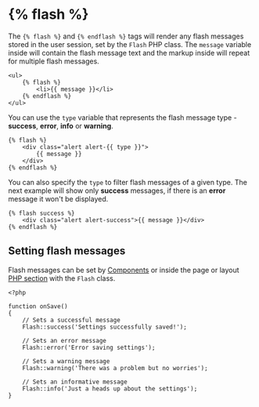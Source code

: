 # {% flash %}

The `{% flash %}` and `{% endflash %}` tags will render any flash messages stored in the user session, set by the `Flash` PHP class. The `message` variable inside will contain the flash message text and the markup inside will repeat for multiple flash messages.

    <ul>
        {% flash %}
            <li>{{ message }}</li>
        {% endflash %}
    </ul>

You can use the `type` variable that represents the flash message type - **success**, **error**, **info** or **warning**.

    {% flash %}
        <div class="alert alert-{{ type }}">
            {{ message }}
        </div>
    {% endflash %}

You can also specify the `type`  to filter flash messages of a given type. The next example will show only **success** messages, if there is an **error** message it won't be displayed.

    {% flash success %}
        <div class="alert alert-success">{{ message }}</div>
    {% endflash %}

## Setting flash messages

Flash messages can be set by [Components](../cms/components) or inside the page or layout [PHP section](../cms/themes#php-section) with the `Flash` class.

    <?php

    function onSave()
    {
        // Sets a successful message
        Flash::success('Settings successfully saved!');

        // Sets an error message
        Flash::error('Error saving settings');

        // Sets a warning message
        Flash::warning('There was a problem but no worries');

        // Sets an informative message
        Flash::info('Just a heads up about the settings');
    }
